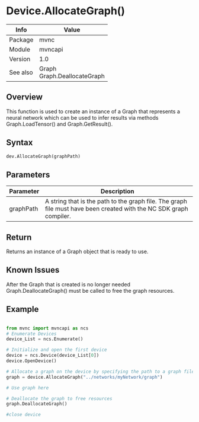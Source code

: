 # Device.AllocateGraph()

|Info      | Value |
|----------|---------------|
|Package   |  mvnc         |
|Module    |  mvncapi      |
|Version   |  1.0          |
|See also|Graph<br>Graph.DeallocateGraph<br>|

## Overview
This function is used to create an instance of a Graph that represents a neural network which can be used to infer results via methods Graph.LoadTensor() and Graph.GetResult().

## Syntax

```python
dev.AllocateGraph(graphPath)
```

## Parameters

|Parameter      | Description |
|---------------|---------------|
|graphPath      | A string that is the path to the graph file.  The graph file must have been created with the NC SDK graph compiler.|

## Return
Returns an instance of a Graph object that is ready to use.  

## Known Issues
After the Graph that is created is no longer needed Graph.DeallocateGraph() must be called to free the graph resources. 

## Example
```python

from mvnc import mvncapi as ncs
# Enumerate Devices
device_List = ncs.Enumerate()

# Initialize and open the first device
device = ncs.Device(device_List[0])
device.OpenDevice()

# Allocate a graph on the device by specifying the path to a graph file 
graph = device.AllocateGraph("../networks/myNetwork/graph")

# Use graph here

# Deallocate the graph to free resources
graph.DeallocateGraph()

#close device
```
